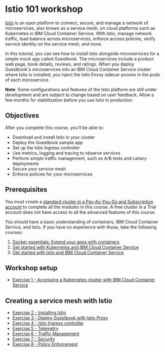 # Istio 101 workshop

[Istio](https://www.ibm.com/cloud/info/istio) is an open platform to connect, secure, and manage a network of microservices, also known as a service mesh, on cloud platforms such as Kubernetes in IBM Cloud Container Service. With Istio, manage network traffic, load balance across microservices, enforce access policies, verify service identity on the service mesh, and more.

In this tutorial, you can see how to install Istio alongside microservices for a simple mock app called Guestbook. The microservices include a product web page, book details, reviews, and ratings. When you deploy Guestbook's microservices into an IBM Cloud Container Service cluster where Istio is installed, you inject the Istio Envoy sidecar proxies in the pods of each microservice.

**Note**: Some configurations and features of the Istio platform are still under development and are subject to change based on user feedback. Allow a few months for stablilization before you use Istio in production.

## Objectives
After you complete this course, you'll be able to: 
- Download and install Istio in your cluster
- Deploy the Guestbook sample app
- Set up the Istio Ingress controller
- Use metrics, logging and tracing to observe services
- Perform simple traffic management, such as A/B tests and canary deployments
- Secure your service mesh
- Enforce policies for your microservices

## Prerequisites
You must create a [standard cluster in a Pay-As-You-Go and Subscription account](https://console.bluemix.net/registration/) to complete all the modules in this course. A free cluster in a Trial account does not have access to all the advanced features of this course. 

You should have a basic understanding of containers, IBM Cloud Container Service, and Istio. If you have no experience with those, take the following courses:
1. [Docker essentials: Extend your apps with containers](https://developer.ibm.com/courses/all/docker-essentials-extend-your-apps-with-containers/) 
2. [Get started with Kubernetes and IBM Cloud Container Service](https://developer.ibm.com/courses/all/get-started-kubernetes-ibm-cloud-container-service/)
3. [Get started with Istio and IBM Cloud Container Service](https://developer.ibm.com/courses/all/get-started-istio-ibm-cloud-container-service/)


## Workshop setup
- [Exercise 1 - Accessing a Kubernetes cluster with IBM Cloud Container Service](exercise-1/README.md)

## Creating a service mesh with Istio

- [Exercise 2 - Installing Istio](exercise-2/README.md)
- [Exercise 3 - Deploy Guestbook with Istio Proxy](exercise-3/README.md)
- [Exercise 4 - Istio Ingress controller](exercise-4/README.md)
- [Exercise 5 - Telemetry](exercise-5/README.md)
- [Exercise 6 - Traffic Management](exercise-6/README.md)
- [Exercise 7 - Security](exercise-7/README.md)
- [Exercise 8 - Policy Enforcement](exercise-8/README.md)

